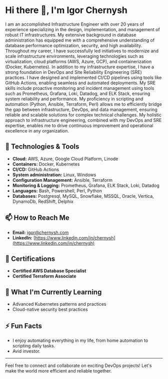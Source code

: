 <!---
![Igor Chernysh](https://github.com/igorchernysh)
--->
# Hi there 👋, I'm Igor Chernysh

I am an accomplished Infrastructure Engineer with over 20 years of experience specializing in the design, implementation, and management of robust IT infrastructures. My extensive background in database administration has equipped me with a comprehensive understanding of database performance optimization, security, and high availability. Throughout my career, I have successfully led initiatives to modernize and scale infrastructure environments, leveraging technologies such as virtualization, cloud platforms (AWS, Azure, GCP), and containerization (Docker, Kubernetes). In addition to my infrastructure expertise, I have a strong foundation in DevOps and Site Reliability Engineering (SRE) practices. I have designed and implemented CI/CD pipelines using tools like GitHub Actions, enabling seamless and automated deployments. My SRE skills include proactive monitoring and incident management using tools such as Prometheus, Grafana, Loki, Datadog, and ELK Stack, ensuring system reliability and performance. My proficiency in scripting and automation (Python, Ansible, Terraform, Perl) allows me to efficiently bridge the gap between infrastructure, DevOps, and data management, ensuring reliable and scalable solutions for complex technical challenges. My holistic approach to infrastructure engineering, combined with my DevOps and SRE expertise, enables me to drive continuous improvement and operational excellence in any organization.

## 🔧 Technologies & Tools
- **Cloud:** AWS, Azure, Google Cloud Platform, Linode
- **Containers:** Docker, Kubernetes
- **CI/CD:** GitHub Actions
- **System administration:** Linux, Windows
- **Configuration Management:** Ansible, Terraform
- **Monitoring & Logging:** Prometheus, Grafana, ELK Stack, Loki, Datadog
- **Languages:** Bash, Powershell, Perl, Python
- **Databases:** Postgresql, MySQL, Snowflake, MSSQL, Oracle, Vertica, DynamoDb, RedShift, Delphix

## 📫 How to Reach Me
- **Email:** [igor@chernysh.com](mailto:igor@chernysh.com)
- **LinkedIn:** [https://www.linkedin.com/in/chernysh](https://www.linkedin.com/in/chernysh)

## 🏅 Certifications
- **Certified AWS Database Specialist**
- **Certified Terraform Associate**

## 🌱 What I'm Currently Learning
- Advanced Kubernetes patterns and practices
- Cloud-native security best practices

## ⚡ Fun Facts
- I enjoy automating everything in my life, from home automation to scripting daily tasks.
- Avid investor.

---

Feel free to connect and collaborate on exciting DevOps projects! Let's make the world more efficient and reliable together.
